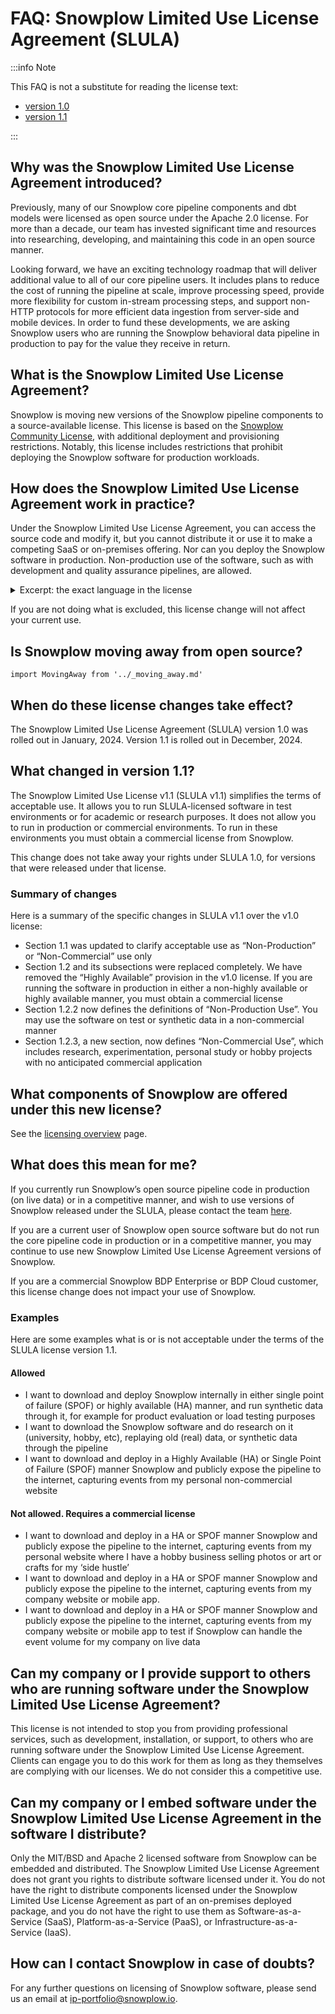 # FAQ: Snowplow Limited Use License Agreement (SLULA)

:::info Note

This FAQ is not a substitute for reading the license text:

* [version 1.0](/limited-use-license-1.0/)
* [version 1.1](/limited-use-license-1.1/)

:::

## Why was the Snowplow Limited Use License Agreement introduced?

Previously, many of our Snowplow core pipeline components and dbt models were licensed as open source under the Apache 2.0 license. For more than a decade, our team has invested significant time and resources into researching, developing, and maintaining this code in an open source manner.

Looking forward, we have an exciting technology roadmap that will deliver additional value to all of our core pipeline users. It includes plans to reduce the cost of running the pipeline at scale, improve processing speed, provide more flexibility for custom in-stream processing steps, and support non-HTTP protocols for more efficient data ingestion from server-side and mobile devices. In order to fund these developments, we are asking Snowplow users who are running the Snowplow behavioral data pipeline in production to pay for the value they receive in return.

## What is the Snowplow Limited Use License Agreement?

Snowplow is moving new versions of the Snowplow pipeline components to a source-available license. This license is based on the [Snowplow Community License](/docs/contributing/community-license-faq/index.md), with additional deployment and provisioning restrictions. Notably, this license includes restrictions that prohibit deploying the Snowplow software for production workloads.

## How does the Snowplow Limited Use License Agreement work in practice?

Under the Snowplow Limited Use License Agreement, you can access the source code and modify it, but you cannot distribute it or use it to make a competing SaaS or on-premises offering. Nor can you deploy the Snowplow software in production. Non-production use of the software, such as with development and quality assurance pipelines, are allowed.

<details>
<summary>Excerpt: the exact language in the license</summary>

Licensee is not granted the right to, and Licensee shall not, exercise the License for any Competing Use, and Licensee may exercise the License only for Non-Production Use or Non-Commercial Use.

* “Competing Use” is making available any on-premises or distributed software product, or any software-as-a-service, platform-as-a-service, infrastructure-as-a-service, or other similar online service, that competes with any products or services that Snowplow or any of its affiliates provides using the Software.

* “Non-Production Use” means any use of the Software to process test or synthetic data to evaluate the sufficiency of the Software for use by Licensee.

* “Non-Commercial Use” is only: (a) personal use for research, experiment, personal study, or hobby projects, without any anticipated commercial application, or (b) use for teaching purposes by lecturers of a school or university.

</details>

If you are not doing what is excluded, this license change will not affect your current use.

## Is Snowplow moving away from open source?

```mdx-code-block
import MovingAway from '../_moving_away.md'
```

<MovingAway/>

## When do these license changes take effect?

The Snowplow Limited Use License Agreement (SLULA) version 1.0 was rolled out in January, 2024. Version 1.1 is rolled out in December, 2024.

## What changed in version 1.1?

The Snowplow Limited Use License v1.1 (SLULA v1.1) simplifies the terms of acceptable use. It allows you to run SLULA-licensed software in test environments or for academic or research purposes. It does not allow you to run in production or commercial environments. To run in these environments you must obtain a commercial license from Snowplow.

This change does not take away your rights under SLULA 1.0, for versions that were released under that license.

### Summary of changes

Here is a summary of the specific changes in SLULA v1.1 over the v1.0 license:

* Section 1.1 was updated to clarify acceptable use as “Non-Production” or “Non-Commercial” use only
* Section 1.2 and its subsections were replaced completely. We have removed the “Highly Available” provision in the v1.0 license. If you are running the software in production in either a non-highly available or highly available manner, you must obtain a commercial license
* Section 1.2.2 now defines the definitions of “Non-Production Use”. You may use the software on test or synthetic data in a non-commercial manner
* Section 1.2.3, a new section, now defines “Non-Commercial Use”, which includes research, experimentation, personal study or hobby projects with no anticipated commercial application

## What components of Snowplow are offered under this new license?

See the [licensing overview](/docs/contributing/copyright-license/index.md) page.

## What does this mean for me?

If you currently run Snowplow’s open source pipeline code in production (on live data) or in a competitive manner, and wish to use versions of Snowplow released under the SLULA, please contact the team [here](https://snowplow.io/snowplow-oss-license-change/).

If you are a current user of Snowplow open source software but do not run the core pipeline code in production or in a competitive manner, you may continue to use new Snowplow Limited Use License Agreement versions of Snowplow.

If you are a commercial Snowplow BDP Enterprise or BDP Cloud customer, this license change does not impact your use of Snowplow.

### Examples

Here are some examples what is or is not acceptable under the terms of the SLULA license version 1.1.

#### Allowed

* I want to download and deploy Snowplow internally in either single point of failure (SPOF) or highly available (HA) manner, and run synthetic data through it, for example for product evaluation or load testing purposes
* I want to download the Snowplow software and do research on it (university, hobby, etc), replaying old (real) data, or synthetic data through the pipeline
* I want to download and deploy in a Highly Available (HA) or Single Point of Failure (SPOF) manner Snowplow and publicly expose the pipeline to the internet, capturing events from my personal non-commercial website

#### Not allowed. Requires a commercial license

* I want to download and deploy in a HA or SPOF manner Snowplow and publicly expose the pipeline to the internet, capturing events from my personal website where I have a hobby business selling photos or art or crafts for my ‘side hustle’
* I want to download and deploy in a HA or SPOF manner Snowplow and publicly expose the pipeline to the internet, capturing events from my company website or mobile app.
* I want to download and deploy in a HA or SPOF manner Snowplow and publicly expose the pipeline to the internet, capturing events from my company website or mobile app to test if Snowplow can handle the event volume for my company on live data

## Can my company or I provide support to others who are running software under the Snowplow Limited Use License Agreement?

This license is not intended to stop you from providing professional services, such as development, installation, or support, to others who are running software under the Snowplow Limited Use License Agreement. Clients can engage you to do this work for them as long as they themselves are complying with our licenses. We do not consider this a competitive use.

## Can my company or I embed software under the Snowplow Limited Use License Agreement in the software I distribute?

Only the MIT/BSD and Apache 2 licensed software from Snowplow can be embedded and distributed. The Snowplow Limited Use License Agreement does not grant you rights to distribute software licensed under it. You do not have the right to distribute components licensed under the Snowplow Limited Use License Agreement as part of an on-premises deployed package, and you do not have the right to use them as Software-as-a-Service (SaaS), Platform-as-a-Service (PaaS), or Infrastructure-as-a-Service (IaaS).

## How can I contact Snowplow in case of doubts?

For any further questions on licensing of Snowplow software, please send us an email at [ip-portfolio@snowplow.io](mailto:ip-portfolio@snowplow.io).
